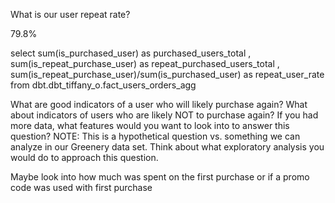 What is our user repeat rate?

79.8%

select 
     sum(is_purchased_user) as purchased_users_total
     , sum(is_repeat_purchase_user) as repeat_purchased_users_total
     , sum(is_repeat_purchase_user)/sum(is_purchased_user) as repeat_user_rate
from dbt.dbt_tiffany_o.fact_users_orders_agg

What are good indicators of a user who will likely purchase again? What about indicators of users who are likely NOT to purchase again? If you had more data, what features would you want to look into to answer this question? NOTE: This is a hypothetical question vs. something we can analyze in our Greenery data set. Think about what exploratory analysis you would do to approach this question.

Maybe look into how much was spent on the first purchase or if a promo code was used with first purchase
